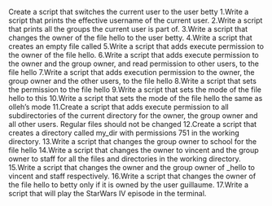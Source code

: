 Create a script that switches the current user to the user betty
1.Write a script that prints the effective username of the current user.
2.Write a script that prints all the groups the current user is part of.
3.Write a script that changes the owner of the file hello to the user betty.
4.Write a script that creates an empty file called
5.Write a script that adds execute permission to the owner of the file hello.
6.Write a script that adds execute permission to the owner and the group owner, and read permission to other users, to the file hello
7.Write a script that adds execution permission to the owner, the group owner and the other users, to the file hello
8.Write a script that sets the permission to the file hello 
9.Write a script that sets the mode of the file hello to this
10.Write a script that sets the mode of the file hello the same as olleh’s mode
11.Create a script that adds execute permission to all subdirectories of the current directory for the owner, the group owner and all other users. Regular files should not be changed
12.Create a script that creates a directory called my_dir with permissions 751 in the working directory.
13.Write a script that changes the group owner to school for the file hello
14.Write a script that changes the owner to vincent and the group owner to staff for all the files and directories in the working directory.
15.Write a script that changes the owner and the group owner of _hello to vincent and staff respectively.
16.Write a script that changes the owner of the file hello to betty only if it is owned by the user guillaume.
17.Write a script that will play the StarWars IV episode in the terminal.


